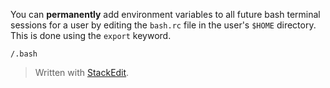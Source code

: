 
You can **permanently** add environment variables to all future bash terminal sessions for a user by editing the `bash.rc` file in the user's `$HOME` directory. This is done using the `export` keyword.
```
/.bash
```

> Written with [StackEdit](https://stackedit.io/).
<!--stackedit_data:
eyJoaXN0b3J5IjpbNTI2NjQxNzg1XX0=
-->